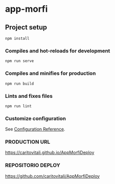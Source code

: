# app-morfi

## Project setup
```
npm install
```

### Compiles and hot-reloads for development
```
npm run serve
```

### Compiles and minifies for production
```
npm run build
```

### Lints and fixes files
```
npm run lint
```

### Customize configuration
See [Configuration Reference](https://cli.vuejs.org/config/).


### PRODUCTION URL
https://caritovitali.github.io/AppMorfiDeploy

### REPOSITORIO DEPLOY
https://github.com/caritovitali/AppMorfiDeploy


